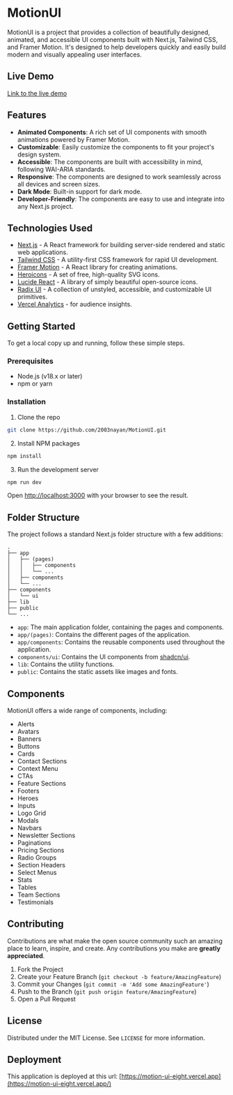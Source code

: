 # MotionUI

MotionUI is a project that provides a collection of beautifully designed, animated, and accessible UI components built with Next.js, Tailwind CSS, and Framer Motion. It's designed to help developers quickly and easily build modern and visually appealing user interfaces.

## Live Demo

[Link to the live demo](https://motionui.nayan.co.in/)

## Features

*   **Animated Components**: A rich set of UI components with smooth animations powered by Framer Motion.
*   **Customizable**: Easily customize the components to fit your project's design system.
*   **Accessible**: The components are built with accessibility in mind, following WAI-ARIA standards.
*   **Responsive**: The components are designed to work seamlessly across all devices and screen sizes.
*   **Dark Mode**: Built-in support for dark mode.
*   **Developer-Friendly**: The components are easy to use and integrate into any Next.js project.

## Technologies Used

*   [Next.js](https://nextjs.org/) - A React framework for building server-side rendered and static web applications.
*   [Tailwind CSS](https://tailwindcss.com/) - A utility-first CSS framework for rapid UI development.
*   [Framer Motion](https://www.framer.com/motion/) - A React library for creating animations.
*   [Heroicons](https://heroicons.com/) - A set of free, high-quality SVG icons.
*   [Lucide React](https://lucide.dev/guide/packages/lucide-react) - A library of simply beautiful open-source icons.
*   [Radix UI](https://www.radix-ui.com/) - A collection of unstyled, accessible, and customizable UI primitives.
*   [Vercel Analytics](https://vercel.com/analytics) - for audience insights.

## Getting Started

To get a local copy up and running, follow these simple steps.

### Prerequisites

*   Node.js (v18.x or later)
*   npm or yarn

### Installation

1.  Clone the repo

```sh
git clone https://github.com/2003nayan/MotionUI.git
```

2.  Install NPM packages

```sh
npm install
```

3.  Run the development server

```sh
npm run dev
```

Open [http://localhost:3000](http://localhost:3000) with your browser to see the result.

## Folder Structure

The project follows a standard Next.js folder structure with a few additions:

```
.
├── app
│   ├── (pages)
│   │   ├── components
│   │   └── ...
│   ├── components
│   └── ...
├── components
│   └── ui
├── lib
├── public
└── ...
```

*   `app`: The main application folder, containing the pages and components.
*   `app/(pages)`: Contains the different pages of the application.
*   `app/components`: Contains the reusable components used throughout the application.
*   `components/ui`: Contains the UI components from [shadcn/ui](https://ui.shadcn.com/).
*   `lib`: Contains the utility functions.
*   `public`: Contains the static assets like images and fonts.

## Components

MotionUI offers a wide range of components, including:

*   Alerts
*   Avatars
*   Banners
*   Buttons
*   Cards
*   Contact Sections
*   Context Menu
*   CTAs
*   Feature Sections
*   Footers
*   Heroes
*   Inputs
*   Logo Grid
*   Modals
*   Navbars
*   Newsletter Sections
*   Paginations
*   Pricing Sections
*   Radio Groups
*   Section Headers
*   Select Menus
*   Stats
*   Tables
*   Team Sections
*   Testimonials

## Contributing

Contributions are what make the open source community such an amazing place to learn, inspire, and create. Any contributions you make are **greatly appreciated**.

1.  Fork the Project
2.  Create your Feature Branch (`git checkout -b feature/AmazingFeature`)
3.  Commit your Changes (`git commit -m 'Add some AmazingFeature'`)
4.  Push to the Branch (`git push origin feature/AmazingFeature`)
5.  Open a Pull Request

## License

Distributed under the MIT License. See `LICENSE` for more information.

## Deployment

This application is deployed at this url: [https://motion-ui-eight.vercel.app](https://motion-ui-eight.vercel.app/)